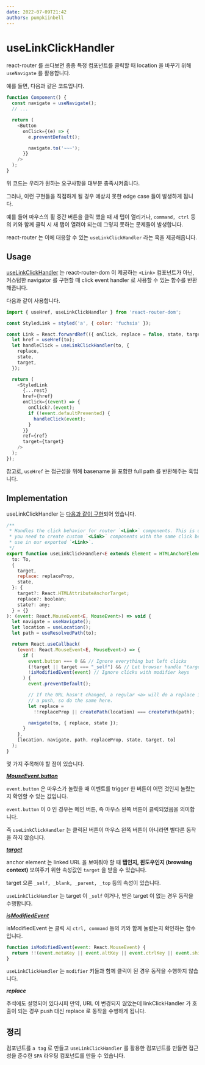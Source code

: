 ```yaml
---
date: 2022-07-09T21:42
authors: pumpkiinbell
---
```


# useLinkClickHandler

react-router 를 쓰다보면 종종 특정 컴포넌트를 클릭할 때 location 을 바꾸기 위해 `useNavigate` 를 활용합니다.

<!--truncate-->

예를 들면, 다음과 같은 코드입니다.

```js
function Component() {
  const navigate = useNavigate();
  // ...

  return (
    <Button
      onClick={(e) => {
        e.preventDefault();

        navigate.to('~~~');
      }}
    />
  );
}
```

위 코드는 우리가 원하는 요구사항을 대부분 충족시켜줍니다.

그러나, 이런 구현들을 직접하게 될 경우 예상치 못한 edge case 들이 발생하게 됩니다.

예를 들어 마우스의 휠 중간 버튼을 클릭 했을 때 새 탭이 열리거나, `command, ctrl` 등의 키와 함께 클릭 시 새 탭이 열려야 되는데 그렇지 못하는 문제들이 발생합니다.

react-router 는 이에 대응할 수 있는 `useLinkClickHandler` 라는 훅을 제공해줍니다.

## Usage

[useLinkClickHandler](https://reactrouter.com/docs/en/v6/hooks/use-link-click-handler) 는 react-router-dom 이 제공하는 `<Link>` 컴포넌트가 아닌, 커스텀한 navigator 를 구현할 때 click event handler 로 사용할 수 있는 함수를 반환해줍니다.

다음과 같이 사용합니다.

```js
import { useHref, useLinkClickHandler } from 'react-router-dom';

const StyledLink = styled('a', { color: 'fuchsia' });

const Link = React.forwardRef(({ onClick, replace = false, state, target, to, ...rest }, ref) => {
  let href = useHref(to);
  let handleClick = useLinkClickHandler(to, {
    replace,
    state,
    target,
  });

  return (
    <StyledLink
      {...rest}
      href={href}
      onClick={(event) => {
        onClick?.(event);
        if (!event.defaultPrevented) {
          handleClick(event);
        }
      }}
      ref={ref}
      target={target}
    />
  );
});
```

참고로, `useHref` 는 접근성을 위해 basename 을 포함한 full path 를 반환해주는 훅입니다.

## Implementation

useLinkClickHandler 는 [다음과 같이 구현](https://github.com/remix-run/react-router/blob/main/packages/react-router-dom/index.tsx#L383-L423)되어 있습니다.

```js
/**
 * Handles the click behavior for router `<Link>` components. This is useful if
 * you need to create custom `<Link>` components with the same click behavior we
 * use in our exported `<Link>`.
 */
export function useLinkClickHandler<E extends Element = HTMLAnchorElement>(
  to: To,
  {
    target,
    replace: replaceProp,
    state,
  }: {
    target?: React.HTMLAttributeAnchorTarget;
    replace?: boolean;
    state?: any;
  } = {}
): (event: React.MouseEvent<E, MouseEvent>) => void {
  let navigate = useNavigate();
  let location = useLocation();
  let path = useResolvedPath(to);

  return React.useCallback(
    (event: React.MouseEvent<E, MouseEvent>) => {
      if (
        event.button === 0 && // Ignore everything but left clicks
        (!target || target === "_self") && // Let browser handle "target=_blank" etc.
        !isModifiedEvent(event) // Ignore clicks with modifier keys
      ) {
        event.preventDefault();

        // If the URL hasn't changed, a regular <a> will do a replace instead of
        // a push, so do the same here.
        let replace =
          !!replaceProp || createPath(location) === createPath(path);

        navigate(to, { replace, state });
      }
    },
    [location, navigate, path, replaceProp, state, target, to]
  );
}
```

몇 가지 주목해야 할 점이 있습니다.

[**_MouseEvent.button_**](https://developer.mozilla.org/en-US/docs/Web/API/MouseEvent/button#value)

`event.button` 은 마우스가 눌렸을 때 이벤트를 trigger 한 버튼이 어떤 것인지 눌렸는 지 확인할 수 있는 값입니다.

`event.button` 이 0 인 경우는 메인 버튼, 즉 마우스 왼쪽 버튼이 클릭되었음을 의미합니다.

즉 `useLinkClickHandler` 는 클릭된 버튼이 마우스 왼쪽 버튼이 아니라면 별다른 동작을 하지 않습니다.

[**_target_**](https://developer.mozilla.org/en-US/docs/Web/HTML/Element/a#attr-target)

anchor element 는 linked URL 을 보여줘야 할 때 **탭인지, 윈도우인지 (browsing context)** 보여주기 위한 속성값인 `target` 을 받을 수 있습니다.

target 으론 `_self, _blank, _parent, _top` 등의 속성이 있습니다.

`useLinkClickHandler` 는 target 이 `_self` 이거나, 받은 target 이 없는 경우 동작을 수행합니다.

[**_isModifiedEvent_**](https://github.com/remix-run/react-router/blob/381e90515289756e40f1620a4196dbd3cad300e9/packages/react-router-dom/index.tsx#L247-L249)

isModifiedEvent 는 클릭 시 `ctrl, command` 등의 키와 함께 눌렸는지 확인하는 함수입니다.

```js
function isModifiedEvent(event: React.MouseEvent) {
  return !!(event.metaKey || event.altKey || event.ctrlKey || event.shiftKey);
}
```

`useLinkClickHandler` 는 `modifier` 키들과 함께 클릭이 된 경우 동작을 수행하지 않습니다.

**_replace_**

주석에도 설명되어 있다시피 만약, URL 이 변경되지 않았는데 linkClickHandler 가 호출이 되는 경우 push 대신 replace 로 동작을 수행하게 됩니다.

## 정리

컴포넌트를 `a tag` 로 만들고 `useLinkClickHandler` 를 활용한 컴포넌트를 만들면 접근성을 준수한 `SPA` 라우팅 컴포넌트를 만들 수 있습니다.
